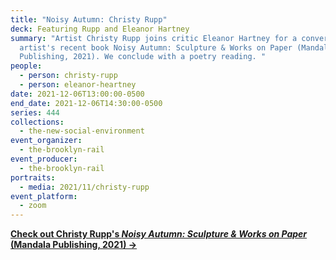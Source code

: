 ```yaml
---
title: "Noisy Autumn: Christy Rupp"
deck: Featuring Rupp and Eleanor Hartney
summary: "Artist Christy Rupp joins critic Eleanor Hartney for a conversation on
  artist's recent book Noisy Autumn: Sculpture & Works on Paper (Mandala
  Publishing, 2021). We conclude with a poetry reading. "
people:
  - person: christy-rupp
  - person: eleanor-heartney
date: 2021-12-06T13:00:00-0500
end_date: 2021-12-06T14:30:00-0500
series: 444
collections:
  - the-new-social-environment
event_organizer:
  - the-brooklyn-rail
event_producer:
  - the-brooklyn-rail
portraits:
  - media: 2021/11/christy-rupp
event_platform:
  - zoom
---
```

**[Check out Christy Rupp's *Noisy Autumn: Sculpture & Works on Paper* (Mandala Publishing, 2021) →](https://www.simonandschuster.com/books/Noisy-Autumn/Christy-Rupp/9781647224844)**